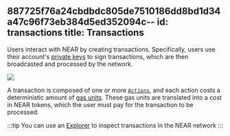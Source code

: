 887725f76a24cbdbdc805de7510186dd8bd1d34a47c96f73eb384d5ed352094c--
id: transactions
title: Transactions
---

Users interact with NEAR by creating transactions. Specifically, users use their account's [private keys](./access-keys.md) to sign transactions, which are then broadcasted and processed by the network.

![](@site/static/docs/assets/welcome-pages/data-lake.png)

A transaction is composed of one or more [`Actions`](./transaction-anatomy.md), and each action costs a deterministic amount of [gas units](./gas.md). These gas units are translated into a cost in NEAR tokens, which the user must pay for the transaction to be processed.

:::tip
You can use an <a href="https://nearblocks.io/" target="_blank" rel="noopener noreferrer">Explorer</a> to inspect transactions in the NEAR network
:::
